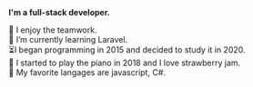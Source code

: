 <strong>
I'm a full-stack developer. 
</strong>

:elephant: I enjoy the teamwork. </br>
:brain: I’m currently learning Laravel. </br>
:hourglass_flowing_sand:I began programming in 2015 and decided to study it in 2020. </br>
:musical_keyboard: I started to play the piano in 2018 and I love strawberry jam. </br>
:muscle: My favorite langages are javascript, C#. 
    
  </strong>
